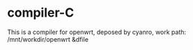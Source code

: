 # compiler-C
This is a compiler for openwrt, deposed by cyanro, work path: /mnt/workdir/openwrt &amp;dfile
